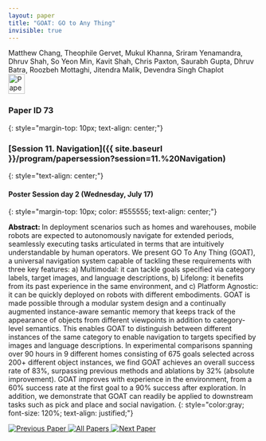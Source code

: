 ```yaml
---
layout: paper
title: "GOAT: GO to Any Thing"
invisible: true
---
```

<div class="paper-authors">
<div class="paper-author-box">
    <div class="paper-author-name">Matthew Chang, Theophile Gervet, Mukul Khanna, Sriram Yenamandra, Dhruv Shah, So Yeon Min, Kavit Shah, Chris Paxton, Saurabh Gupta, Dhruv Batra, Roozbeh Mottaghi, Jitendra Malik, Devendra Singh Chaplot</div>
    <div class="paper-author-uni"></div>
</div>

</div><div class="paper-pdf">
                <div> <a href="https://www.roboticsproceedings.org/rss20/p073.pdf"><img src="{{ site.baseurl }}/images/paper_link.png" alt="Paper Website" width = "33"  height = "40"/></a> </div>
                </div>

### Paper ID 73
{: style="margin-top: 10px; text-align: center;"}

### [Session 11. Navigation]({{ site.baseurl }}/program/papersession?session=11.%20Navigation)
{: style="text-align: center;"}

#### Poster Session day 2 (Wednesday, July 17)
{: style="margin-top: 10px; color: #555555; text-align: center;"}

<b style="color: black;">Abstract: </b>In deployment scenarios such as homes and warehouses, mobile robots are expected to autonomously navigate for extended periods, seamlessly executing tasks articulated in terms that are intuitively understandable by human operators.
 We present GO To Any Thing (GOAT), a universal navigation system capable of tackling these requirements with three key features: a) Multimodal: it can tackle goals specified via category labels, target images, and language descriptions, b) Lifelong: it benefits from its past experience in the same environment, and c) Platform Agnostic: it can be quickly deployed on robots with different embodiments. 
 GOAT is made possible through a modular system design and a continually augmented instance-aware semantic memory that keeps track of the appearance of objects from different viewpoints in addition to category-level semantics.
 This enables GOAT to distinguish between different instances of the same category to enable navigation to targets specified by images and language descriptions.
 In experimental comparisons spanning over 90 hours in 9 different homes consisting of 675 goals selected across 200+ different object instances, we find GOAT achieves an overall success rate of 83%, surpassing previous methods and ablations by 32% (absolute improvement). 
 GOAT improves with experience in the environment, from a 60% success rate at the first goal to a 90% success after exploration. 
 In addition, we demonstrate that GOAT can readily be applied to downstream tasks such as pick and place and social navigation.
{: style="color:gray; font-size: 120%; text-align: justified;"}


<div class="paper-menu">
<a href="{{ site.baseurl }}/program/papers/072/"> <img src="{{ site.baseurl }}/images/previous_paper_icon.png" alt="Previous Paper" title="Previous Paper"/> </a>
<a href="{{ site.baseurl }}/program/papers"><img src="{{ site.baseurl }}/images/overview_icon.png" alt="All Papers" title="All Papers"/> </a>
<a href="{{ site.baseurl }}/program/papers/074/"> <img src="{{ site.baseurl }}/images/next_paper_icon.png" alt="Next Paper" title="Next Paper"/> </a>

</div>
